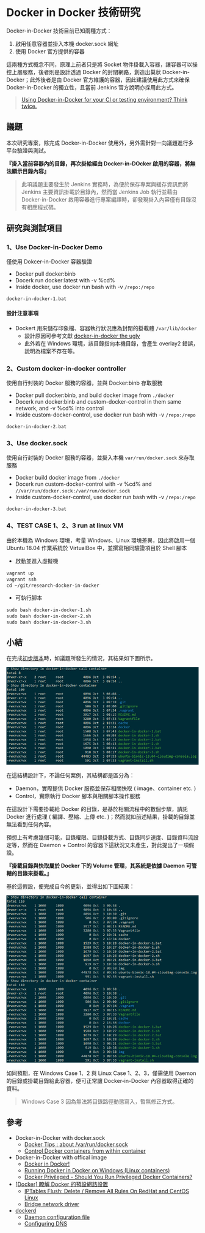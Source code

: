 # Docker in Docker 技術研究

Docker-in-Docker 技術目前已知兩種方式：

1. 啟用任意容器並掛入本機 docker.sock 網址
2. 使用 Docker 官方提供的容器

這兩種方式概念不同，原理上前者只是將 Socket 物件掛載入容器，讓容器可以操控上層服務，後者則是設計透過 Docker 的封閉網路，創造出巢狀 Docker-in-Docker；此外後者是由 Docker 官方維護的容器，因此建議使用此方式來確保 Docker-in-Docker 的獨立性，且當前 Jenkins 官方說明亦採用此方式。
> [Using Docker-in-Docker for your CI or testing environment? Think twice.](https://jpetazzo.github.io/2015/09/03/do-not-use-docker-in-docker-for-ci/)

## 議題

本次研究專案，除完成 Docker-in-Docker 使用外，另外需針對一向議題進行多平台驗證與測試。

**『掛入當前容器內的目錄，再次掛給經由 Docker-in-DOcker 啟用的容器，將無法顯示目錄內容』**
> 此項議題主要發生於 Jenkins 實務時，為便於保存專案與緩存資訊而將 Jenkins 主要資訊掛載於目錄內，然而當 Jenkins Job 執行並藉由 Docker-in-Docker 啟用容器進行專案編譯時，卻發現掛入內容僅有目錄沒有相應程式碼。

## 研究與測試項目

### 1、Use Docker-in-Docker Demo

僅使用 Dokcer-in-Docker 容器驗證

+ Docker pull docker:binb
+ Docerk run docker:latest with -v %cd%
+ Inside docker, use docker run bash with -v ```/repo:/repo```

```
docker-in-docker-1.bat
```

#### 設計注意事項

+ Dockert 用來儲存印象檔、容器執行狀況應為封閉的掛載體 ```/var/lib/docker```
    - 設計原因可參考文獻 [docker-in-docker the ugly](https://jpetazzo.github.io/2015/09/03/do-not-use-docker-in-docker-for-ci/#docker-in-docker-the-ugly)
    - 此外若在 Windows 環境，該目錄指向本機目錄，會產生 overlay2 錯誤，說明為檔案不存在等。

### 2、Custom docker-in-docker controller

使用自行封裝的 Docker 服務的容器，並與 Docker:binb 存取服務

+ Docker pull docker:binb, and build docker image from ```./docker```
+ Docerk run docker:binb and custom-docker-control in them same network, and -v %cd% into control
+ Inside custom-docker-control, use docker run bash with -v ```/repo:/repo```

```
docker-in-docker-2.bat
```

### 3、Use docker.sock

使用自行封裝的 Docker 服務的容器，並掛入本機 ```var/run/docker.sock``` 來存取服務

+ Docker build docker image from ```./docker```
+ Docerk run custom-docker-control with -v %cd% and ```//var/run/docker.sock:/var/run/docker.sock```
+ Inside custom-docker-control, use docker run bash with -v ```/repo:/repo```

```
docker-in-docker-3.bat
```

### 4、TEST CASE 1、2、3 run at linux VM

由於本機為 Windows 環境，考量 Windows、Linux 環境差異，因此將啟用一個 Ubuntu 18.04 作業系統於 VirtualBox 中，並撰寫相同驗證項目於 Shell 腳本

+ 啟動並進入虛擬機

```
vagrant up
vagrant ssh
cd ~/git/research-docker-in-docker
```

+ 可執行腳本

```
sudo bash docker-in-docker-1.sh
sudo bash docker-in-docker-2.sh
sudo bash docker-in-docker-3.sh
```

## 小結

在完成[初步版本](https://github.com/eastmoon/research-docker-in-docker/commit/11db8cd4f31fcc5dadcfc8b29abd3c896ccc15d6)時，如議題所發生的情況，其結果如下圖所示。

![test result](./img/docker-in-docker-test-result-failed.png)

在這結構設計下，不論任何案例，其結構都是區分為：

+ Daemon，實際提供 Docker 服務並保存相關快取 ( image、container etc. )
+ Control，實際執行 Docker 腳本與相關腳本操作服務

在這設計下需要掛載給 Docker 的目錄，是基於相關流程中的數個步驟，請託 Docker 進行處理 ( 編譯、壓縮、上傳 etc. )；然而就如前述結果，掛載的目錄並無法看到任何內容。

預想上有考慮幾個可能，目錄權限、目錄掛載方式、目錄同步速度、目錄資料流設定等，然而在 Daemon + Control 的容器下這狀況又未產生，對此提出了一項假設。

**『掛載目錄與快取屬於 Docker 下的 Volume 管理，其系統是依據 Daemon 可管轄的目錄來掛載。』**

基於這假設，便完成自今的更新，並得出如下圖結果：

![test result](./img/docker-in-docker-test-result-successed.png)

如同預期，在 Windows Case 1、2 與 Linux Case 1、2、3，僅需使用 Daemon 的目錄或掛載目錄給此容器，便可正常讓 Docker-in-Docker 內容器取得正確的資料。
> Windows Case 3 因為無法將目錄路徑動態寫入，暫無修正方式。

## 參考

+ Docker-in-Docker with docker.sock
    - [Docker Tips : about /var/run/docker.sock](https://betterprogramming.pub/about-var-run-docker-sock-3bfd276e12fd)
    - [Control Docker containers from within container](https://fredrikaverpil.github.io/2018/12/14/control-docker-containers-from-within-container/)
+ Docker-in-Docker with offical image
    - [Docker in Docker!](https://hub.docker.com/_/docker)
    - [Running Docker in Docker on Windows (Linux containers)](https://tomgregory.com/running-docker-in-docker-on-windows/)
    - [Docker Privileged - Should You Run Privileged Docker Containers?](https://phoenixnap.com/kb/docker-privileged)
+ [[Docker] 瞭解 Docker 的預設網路設置](https://mileslin.github.io/2019/05/%E7%9E%AD%E8%A7%A3-Docker-%E7%9A%84%E9%A0%90%E8%A8%AD%E7%B6%B2%E8%B7%AF%E8%A8%AD%E7%BD%AE/)
    - [IPTables Flush: Delete / Remove All Rules On RedHat and CentOS Linux](https://www.thegeekstuff.com/2011/01/redhat-iptables-flush/)
    - [Bridge network driver](https://docs.docker.com/network/drivers/bridge/)
+ [dockerd](https://docs.docker.com/engine/reference/commandline/dockerd)
    - [Daemon configuration file](https://docs.docker.com/engine/reference/commandline/dockerd/#daemon-configuration-file)
    - [Configuring DNS](https://dockerlabs.collabnix.com/intermediate/networking/Configuring_DNS.html)

